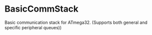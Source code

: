 # BasicCommStack
 Basic communication stack for ATmega32. (Supports both general and specific peripheral queues))
